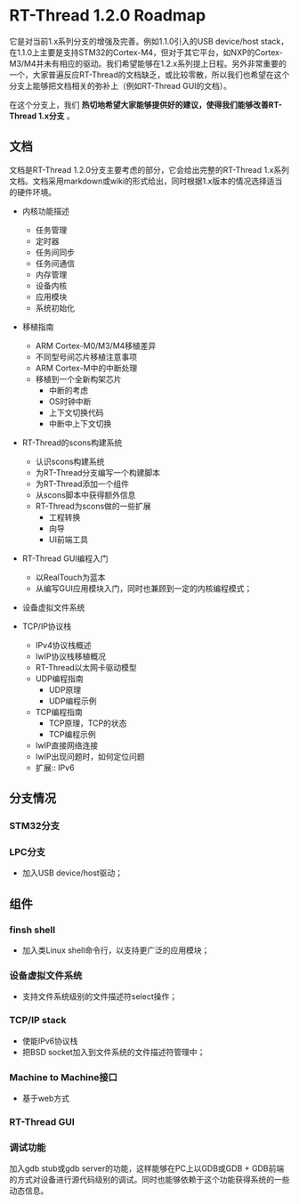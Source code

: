 # RT-Thread 1.2.0 Roadmap #
它是对当前1.x系列分支的增强及完善。例如1.1.0引入的USB device/host stack，在1.1.0上主要是支持STM32的Cortex-M4，但对于其它平台，如NXP的Cortex-M3/M4并未有相应的驱动。我们希望能够在1.2.x系列提上日程。另外非常重要的一个，大家普遍反应RT-Thread的文档缺乏，或比较零散，所以我们也希望在这个分支上能够把文档相关的弥补上（例如RT-Thread GUI的文档）。

在这个分支上，我们 **热切地希望大家能够提供好的建议，使得我们能够改善RT-Thread 1.x分支** 。


## 文档 ##
文档是RT-Thread 1.2.0分支主要考虑的部分，它会给出完整的RT-Thread 1.x系列文档。文档采用markdown或wiki的形式给出，同时根据1.x版本的情况选择适当的硬件环境。

- 内核功能描述
  - 任务管理
  - 定时器
  - 任务间同步
  - 任务间通信
  - 内存管理
  - 设备内核
  - 应用模块
  - 系统初始化

- 移植指南
  - ARM Cortex-M0/M3/M4移植差异
  - 不同型号间芯片移植注意事项
  - ARM Cortex-M中的中断处理
  - 移植到一个全新构架芯片
    - 中断的考虑
    - OS时钟中断
    - 上下文切换代码
    - 中断中上下文切换

- RT-Thread的scons构建系统
  - 认识scons构建系统
  - 为RT-Thread分支编写一个构建脚本
  - 为RT-Thread添加一个组件
  - 从scons脚本中获得额外信息
  - RT-Thread为scons做的一些扩展
    - 工程转换
    - 向导
    - UI前端工具

- RT-Thread GUI编程入门
  - 以RealTouch为蓝本
  - 从编写GUI应用模块入门，同时也兼顾到一定的内核编程模式；

- 设备虚拟文件系统

- TCP/IP协议栈
  - IPv4协议栈概述
  - lwIP协议栈移植概况
  - RT-Thread以太网卡驱动模型
  - UDP编程指南
    - UDP原理
    - UDP编程示例
  - TCP编程指南
    - TCP原理，TCP的状态
    - TCP编程示例
  - lwIP直接网络连接
  - lwIP出现问题时，如何定位问题
  - 扩展:: IPv6

## 分支情况 ##

### STM32分支 ###

### LPC分支 ###
- 加入USB device/host驱动；

## 组件 ##

### finsh shell ###
- 加入类Linux shell命令行，以支持更广泛的应用模块；

### 设备虚拟文件系统 ###
- 支持文件系统级别的文件描述符select操作；

### TCP/IP stack ###
- 使能IPv6协议栈
- 把BSD socket加入到文件系统的文件描述符管理中；

### Machine to Machine接口 ###
- 基于web方式

### RT-Thread GUI ###

### 调试功能 ###
加入gdb stub或gdb server的功能，这样能够在PC上以GDB或GDB + GDB前端的方式对设备进行源代码级别的调试。同时也能够依赖于这个功能获得系统的一些动态信息。
